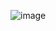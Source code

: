 ![image](https://github.com/xd-zede32x/My-Twelfth-Game/assets/125603037/024af1fd-b0bb-4e75-b854-8d50ba818def)

